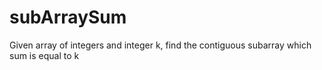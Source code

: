 # subArraySum
Given array of integers and integer k, find the contiguous subarray which sum is equal to k
